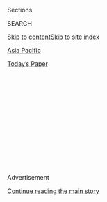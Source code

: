<div id="app">

<div>

<div>

<div>

<div class="NYTAppHideMasthead css-1q2w90k e1suatyy0">

<div class="section css-ui9rw0 e1suatyy2">

<div class="css-eph4ug er09x8g0">

<div class="css-6n7j50">

</div>

<span class="css-1dv1kvn">Sections</span>

<div class="css-10488qs">

<span class="css-1dv1kvn">SEARCH</span>

</div>

[Skip to content](#site-content)[Skip to site index](#site-index)

</div>

<div id="masthead-section-label" class="css-1wr3we4 eaxe0e00">

[Asia
Pacific](https://www.nytimes3xbfgragh.onion/section/world/asia)

</div>

<div class="css-10698na e1huz5gh0">

</div>

</div>

<div id="masthead-bar-one" class="section hasLinks css-15hmgas e1csuq9d3">

<div class="css-uqyvli e1csuq9d0">

</div>

<div class="css-1uqjmks e1csuq9d1">

</div>

<div class="css-9e9ivx">

[](https://myaccount.nytimes3xbfgragh.onion/auth/login?response_type=cookie&client_id=vi)

</div>

<div class="css-1bvtpon e1csuq9d2">

[Today’s
Paper](https://www.nytimes3xbfgragh.onion/section/todayspaper)

</div>

</div>

</div>

</div>

<div data-aria-hidden="false">

<div id="site-content" data-role="main">

<div>

<div class="css-1aor85t" style="opacity:0.000000001;z-index:-1;visibility:hidden">

<div class="css-1hqnpie">

<div class="css-epjblv">

<span class="css-17xtcya">[Asia
Pacific](/section/world/asia)</span><span class="css-x15j1o">|</span><span class="css-fwqvlz">North
Korea’s Launch of Ballistic Missiles Raises New
Worries</span>

</div>

<div class="css-k008qs">

<div class="css-1iwv8en">

<span class="css-18z7m18"></span>

<div>

</div>

</div>

<span class="css-1n6z4y">https://nyti.ms/2n3PFDb</span>

<div class="css-1705lsu">

<div class="css-4xjgmj">

<div class="css-4skfbu" data-role="toolbar" data-aria-label="Social Media Share buttons, Save button, and Comments Panel with current comment count" data-testid="share-tools">

  - 
  - 
  - 
  - 
    
    <div class="css-6n7j50">
    
    </div>

  - 

</div>

</div>

</div>

</div>

</div>

</div>

<div class="css-13pd83m">

</div>

<div id="top-wrapper" class="css-1sy8kpn">

<div id="top-slug" class="css-l9onyx">

Advertisement

</div>

[Continue reading the main
story](#after-top)

<div class="ad top-wrapper" style="text-align:center;height:100%;display:block;min-height:250px">

<div id="top" class="place-ad" data-position="top" data-size-key="top">

</div>

</div>

<div id="after-top">

</div>

</div>

<div id="sponsor-wrapper" class="css-1hyfx7x">

<div id="sponsor-slug" class="css-19vbshk">

Supported by

</div>

[Continue reading the main
story](#after-sponsor)

<div id="sponsor" class="ad sponsor-wrapper" style="text-align:center;height:100%;display:block">

</div>

<div id="after-sponsor">

</div>

</div>

<div class="css-1vkm6nb ehdk2mb0">

# North Korea’s Launch of Ballistic Missiles Raises New Worries

</div>

<div class="css-79elbk" data-testid="photoviewer-wrapper">

<div class="css-z3e15g" data-testid="photoviewer-wrapper-hidden">

</div>

<div class="css-1a48zt4 ehw59r15" data-testid="photoviewer-children">

![<span class="css-16f3y1r e13ogyst0" data-aria-hidden="true">A
television at a railway station in Seoul broadcasting a report on Monday
on North Korea’s launch of ballistic
missiles.</span><span class="css-cnj6d5 e1z0qqy90" itemprop="copyrightHolder"><span class="css-1ly73wi e1tej78p0">Credit...</span><span><span>Kim
Hong-Ji/Reuters</span></span></span>](https://static01.graylady3jvrrxbe.onion/images/2017/03/06/world/06MISSILES/06MISSILES-articleInline.jpg?quality=75&auto=webp&disable=upscale)

</div>

</div>

<div class="css-xt80pu e12qa4dv0">

<div class="css-18e8msd">

<div class="css-vp77d3 epjyd6m0">

<div class="css-1baulvz">

By [<span class="css-1baulvz last-byline" itemprop="name">Choe
Sang-Hun</span>](http://www.nytimes3xbfgragh.onion/by/choe-sang-hun)

</div>

</div>

  - March 5,
    2017

  - 
    
    <div class="css-4xjgmj">
    
    <div class="css-d8bdto" data-role="toolbar" data-aria-label="Social Media Share buttons, Save button, and Comments Panel with current comment count" data-testid="share-tools">
    
      - 
      - 
      - 
      - 
        
        <div class="css-6n7j50">
        
        </div>
    
      - 
    
    </div>
    
    </div>

</div>

</div>

<div class="section meteredContent css-1r7ky0e" name="articleBody" itemprop="articleBody">

<div class="css-1fanzo5 StoryBodyCompanionColumn">

<div class="css-53u6y8">

SEOUL, South Korea — North Korea launched four ballistic missiles from
its long-range rocket launch site on Monday morning, the South Korean
military said. The launch prompted South Korean security officials to
call for the early deployment of an advanced American missile defense
system that has provoked China.

The missiles took off from Tongchang-ri, in northwest North Korea, and
flew an average of 620 miles before falling into the sea between North
Korea and Japan, said Noh Jae-chon, a South Korean military spokesman.
The type of missile fired was not immediately clear, but Mr. Noh said it
was unlikely that they were intercontinental ballistic missiles, which
the North had recently threatened to test launch.

During a meeting of the National Security Council, Hwang Kyo-ahn, the
acting president of South Korea, called for the early deployment of the
American missile defense system known as Thaad, or Terminal
High-Altitude Area Defense.

The United States and South Korea have agreed to complete the Thaad
deployment within the year. They say it is meant to protect South Korea
and American military sites there from North Korean missiles. But China
says Thaad would undermine its own nuclear deterrent and has hinted at
economic retaliation against South Korea.

</div>

</div>

<div class="css-1fanzo5 StoryBodyCompanionColumn">

<div class="css-53u6y8">

Mr. Hwang also called on his government to look aggressively for “ways
to effectively strengthen the United States’ extended deterrence” for
South Korea, referring to Washington’s ability to deter attacks on its
allies with the help of its nuclear forces. Mr. Hwang did not elaborate,
but his comment came days after The New York Times [reported that
President
Trump’s](https://www.nytimes3xbfgragh.onion/2017/03/04/world/asia/north-korea-missile-program-sabotage.html?rref=collection%2Fsectioncollection%2Fasia&action=click&contentCollection=asia&region=stream&module=stream_unit&version=latest&contentPlacement=1&pgtype=sectionfront&_r=0)
national security deputies recently discussed various options against
North Korea, including the possibility of reintroducing nuclear weapons
to South Korea as a bold warning.

“If North Korea gets a hold of nuclear weapons, its consequences are too
horrible to think about,” Mr. Hwang said.

In his New Year’s Day speech, the North Korean leader, Kim Jong-un, said
his country was in the “final stage” of preparing for its first ICBM
test. In February, the [North launched a ballistic
missile](https://www.nytimes3xbfgragh.onion/2017/02/11/world/asia/north-korea-missile-test-trump.html)
that the United States Strategic Command determined was not a threat to
the United States, but North Korea has said it is ready to test launch
an ICBM.

The North’s missile launching came as the United States and South Korea
were conducting their annual joint military exercise. North Korea calls
such drills a rehearsal for invasion and has often responded by
conducting missile tests.

On Thursday, the North Korean military called the joint exercise a drill
for “nuclear war” and vowed to take unspecified strong measures. The
next day, the North’s main state-run newspaper, Rodong Sinmun, hinted at
more missile tests, saying, “New strategic weapons of our own style will
soar into the sky.”

</div>

</div>

<div class="css-1fanzo5 StoryBodyCompanionColumn">

<div class="css-53u6y8">

North Korea has boasted of an ability to strike the continental United
States with a nuclear-tipped missile. It has never tested a missile
capable of flying across the Pacific, although it has displayed what
outside analysts said were ICBMs during military parades in recent
years. Strong doubt also remains over the North’s claim that it can
manufacture a nuclear warhead small enough to be fitted onto such a
missile.

But its test on Feb. 12 demonstrated its advancing ballistic missile
technology. The test involved Pukguksong-2, a new intermediate-range
ballistic missile that the North said can carry a nuclear warhead.

The multiple missile launchings illustrated the frustration of the
United Nations Security Council over its inability to halt or contain
North Korea’s nuclear ambitions with punitive economic sanctions.

An [investigative
report](https://assets.documentcloud.org/documents/3482392/NORTH-KOREA-REPORT.pdf)
released a week ago by a panel of experts concluded that the country’s
leaders had developed an international smuggling network to foil the
sanctions and outmaneuver enforcement measures. The report described a
matrix of North Korean companies with bogus identities used to accrue
cash, technologies and materials for the government’s weapons
development.

In remarks to reporters on Monday morning, Yoshihide Suga, the chief
cabinet secretary to Japan’s prime minister, Shinzo Abe, said the
missiles appeared to have fallen into the sea in an exclusive economic
zone around Japan. Mr. Suga called the missile launch a “serious threat
to our security” as well as “extremely problematic behavior from the
viewpoint of security of aircraft and ships.” He said the government had
protested to North Korea.

“We just cannot accept such repeated provocations,” he said.

</div>

</div>

</div>

<div>

</div>

<div>

</div>

<div>

</div>

<div>

<div id="bottom-wrapper" class="css-1ede5it">

<div id="bottom-slug" class="css-l9onyx">

Advertisement

</div>

[Continue reading the main
story](#after-bottom)

<div id="bottom" class="ad bottom-wrapper" style="text-align:center;height:100%;display:block;min-height:90px">

</div>

<div id="after-bottom">

</div>

</div>

</div>

</div>

</div>

## Site Index

<div>

</div>

## Site Information Navigation

  - [© <span>2020</span> <span>The New York Times
    Company</span>](https://help.nytimes3xbfgragh.onion/hc/en-us/articles/115014792127-Copyright-notice)

<!-- end list -->

  - [NYTCo](https://www.nytco.com/)
  - [Contact
    Us](https://help.nytimes3xbfgragh.onion/hc/en-us/articles/115015385887-Contact-Us)
  - [Work with us](https://www.nytco.com/careers/)
  - [Advertise](https://nytmediakit.com/)
  - [T Brand Studio](http://www.tbrandstudio.com/)
  - [Your Ad
    Choices](https://www.nytimes3xbfgragh.onion/privacy/cookie-policy#how-do-i-manage-trackers)
  - [Privacy](https://www.nytimes3xbfgragh.onion/privacy)
  - [Terms of
    Service](https://help.nytimes3xbfgragh.onion/hc/en-us/articles/115014893428-Terms-of-service)
  - [Terms of
    Sale](https://help.nytimes3xbfgragh.onion/hc/en-us/articles/115014893968-Terms-of-sale)
  - [Site
    Map](https://spiderbites.nytimes3xbfgragh.onion)
  - [Help](https://help.nytimes3xbfgragh.onion/hc/en-us)
  - [Subscriptions](https://www.nytimes3xbfgragh.onion/subscription?campaignId=37WXW)

</div>

</div>

</div>

</div>
